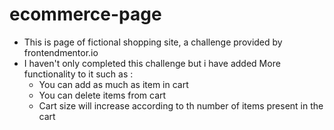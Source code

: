 # ecommerce-page
* This is page of fictional shopping site, a challenge
  provided by frontendmentor.io
* I haven't only completed this challenge but i have added 
  More functionality to it such as :
  * You can add as much as item in cart
  * You can delete items from cart
  * Cart size will increase according to th 
    number of items present in the cart
